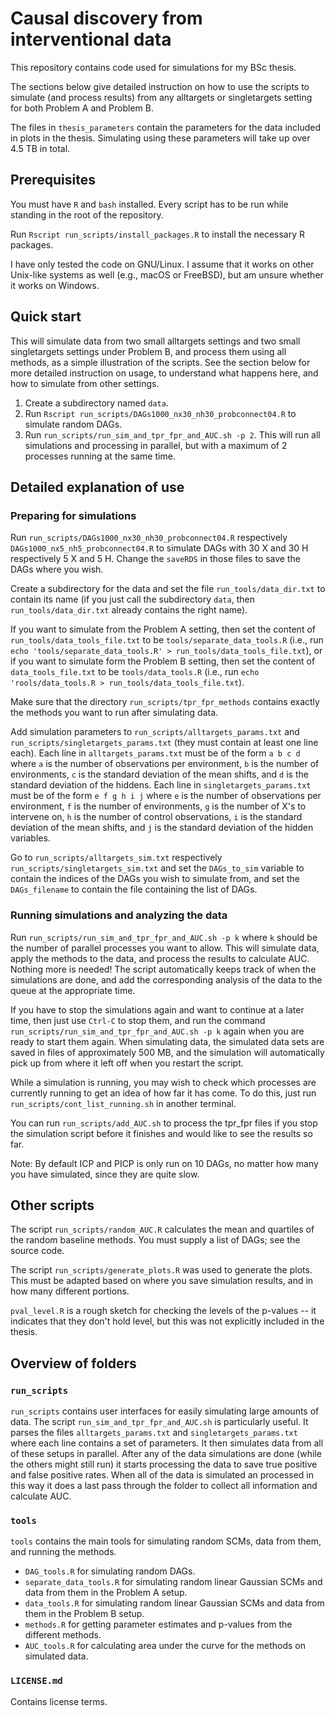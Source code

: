 # Causal discovery from interventional data

This repository contains code used for simulations for my BSc thesis.

The sections below give detailed instruction on how to use the scripts to
simulate (and process results) from any alltargets or singletargets setting for
both Problem A and Problem B.

The files in `thesis_parameters` contain the parameters for the data included in
plots in the thesis. Simulating using these parameters will take up over 4.5 TB
in total.

## Prerequisites

You must have `R` and `bash` installed. Every script has to be run while
standing in the root of the repository.

Run `Rscript run_scripts/install_packages.R` to install the necessary R packages.

I have only tested the code on GNU/Linux. I assume that it works on other
Unix-like systems as well (e.g., macOS or FreeBSD), but am unsure whether it works on
Windows.

## Quick start

This will simulate data from two small alltargets settings and two small
singletargets settings under Problem B, and process them using all methods, as a simple
illustration of the scripts. See the section below for more detailed instruction
on usage, to understand what happens here, and how to simulate from other
settings.

1. Create a subdirectory named `data`.
2. Run `Rscript run_scripts/DAGs1000_nx30_nh30_probconnect04.R` to simulate random DAGs.
3. Run `run_scripts/run_sim_and_tpr_fpr_and_AUC.sh -p 2`. This will run all
   simulations and processing in parallel, but with a maximum of 2 processes
   running at the same time.

## Detailed explanation of use

### Preparing for simulations

Run `run_scripts/DAGs1000_nx30_nh30_probconnect04.R` respectively
`DAGs1000_nx5_nh5_probconnect04.R` to simulate DAGs with 30 X and 30 H
respectively 5 X and 5 H. Change the `saveRDS` in those files to save the DAGs
where you wish.

Create a subdirectory for the data and set the file `run_tools/data_dir.txt` to
contain its name (if you just call the subdirectory `data`, then
`run_tools/data_dir.txt` already contains the right name).

If you want to simulate from the Problem A setting, then set the content of
`run_tools/data_tools_file.txt` to be `tools/separate_data_tools.R` (i.e., run
`echo 'tools/separate_data_tools.R' > run_tools/data_tools_file.txt`), or if you
want to simulate form the Problem B setting, then set the content of
`data_tools_file.txt` to be `tools/data_tools.R` (i.e., run `echo
'rools/data_tools.R > run_tools/data_tools_file.txt`).

Make sure that the directory `run_scripts/tpr_fpr_methods` contains exactly the
methods you want to run after simulating data.

Add simulation parameters to `run_scripts/alltargets_params.txt` and
`run_scripts/singletargets_params.txt` (they must contain at least one line
each). Each line in `alltargets_params.txt` must be of the form `a b c d`
where `a` is the number of observations per environment, `b` is the number of
environments, `c` is the standard deviation of the mean shifts, and `d` is the
standard deviation of the hiddens. Each line in `singletargets_params.txt` must
be of the form `e f g h i j` where `e` is the number of observations per
environment, `f` is the number of environments, `g` is the number of X's to
intervene on, `h` is the number of control observations, `i` is the standard
deviation of the mean shifts, and `j` is the standard deviation of the hidden variables.

Go to `run_scripts/alltargets_sim.txt` respectively
`run_scripts/singletargets_sim.txt` and set the `DAGs_to_sim` variable to
contain the indices of the DAGs you wish to simulate from, and set the
`DAGs_filename` to contain the file containing the list of DAGs.

### Running simulations and analyzing the data

Run `run_scripts/run_sim_and_tpr_fpr_and_AUC.sh -p k` where `k` should be the
number of parallel processes you want to allow. This will simulate data, apply
the methods to the data, and process the results to calculate AUC. Nothing more
is needed! The script automatically keeps track of when the simulations are
done, and add the corresponding analysis of the data to the queue at the
appropriate time.

If you have to stop the simulations again and want to continue at a later time,
then just use `Ctrl-C` to stop them, and run the command
`run_scripts/run_sim_and_tpr_fpr_and_AUC.sh -p k` again when you are ready to
start them again. When simulating data, the simulated data sets are saved
in files of approximately 500 MB, and the simulation will automatically pick up
from where it left off when you restart the script.

While a simulation is running, you may wish to check which processes are
currently running to get an idea of how far it has come. To do this, just run
`run_scripts/cont_list_running.sh` in another terminal.

You can run `run_scripts/add_AUC.sh` to process the tpr_fpr files if you stop
the simulation script before it finishes and would like to see the results so
far.

Note: By default ICP and PICP is only run on 10 DAGs, no matter how many you
have simulated, since they are quite slow.

## Other scripts

The script `run_scripts/random_AUC.R` calculates the mean and quartiles of the
random baseline methods. You must supply a list of DAGs; see the source code.

The script `run_scripts/generate_plots.R` was used to generate the plots. This
must be adapted based on where you save simulation results, and in how many
different portions.

`pval_level.R` is a rough sketch for checking the levels of the p-values -- it
indicates that they don't hold level, but this was not explicitly included in
the thesis.

## Overview of folders

### `run_scripts`

`run_scripts` contains user interfaces for easily simulating large amounts of
data. The script `run_sim_and_tpr_fpr_and_AUC.sh` is particularly useful. It
parses the files `alltargets_params.txt` and `singletargets_params.txt` where
each line contains a set of parameters. It then simulates data from all of these
setups in parallel. After any of the data simulations are done (while the others
might still run) it starts processing the data to save true positive and false
positive rates. When all of the data is simulated an processed in this way it
does a last pass through the folder to collect all information and calculate
AUC.

### `tools`

`tools` contains the main tools for simulating random SCMs, data from them, and running the methods.

- `DAG_tools.R` for simulating random DAGs.
- `separate_data_tools.R` for simulating random linear Gaussian SCMs and data
  from them in the Problem A setup.
- `data_tools.R` for simulating random linear Gaussian SCMs and data from them
  in the Problem B setup.
- `methods.R` for getting parameter estimates and p-values from the different methods.
- `AUC_tools.R` for calculating area under the curve for the methods on simulated data.

### `LICENSE.md`

Contains license terms.
